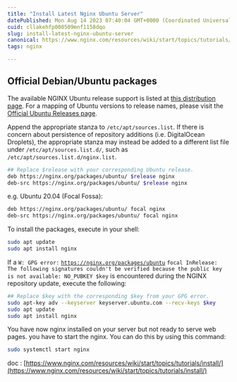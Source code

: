 ```yaml
---
title: "Install Latest Nginx Ubuntu Server"
datePublished: Mon Aug 14 2023 07:40:04 GMT+0000 (Coordinated Universal Time)
cuid: cllakehfp000509mnf1158dqo
slug: install-latest-nginx-ubuntu-server
canonical: https://www.nginx.com/resources/wiki/start/topics/tutorials/install/
tags: nginx

---
```


## Official Debian/Ubuntu packages

The available NGINX Ubuntu release support is listed at [this distribution page](https://nginx.org/packages/ubuntu/dists/). For a mapping of Ubuntu versions to release names, please visit the [Official Ubuntu Releases page](https://wiki.ubuntu.com/Releases).

Append the appropriate stanza to `/etc/apt/sources.list`. If there is concern about persistence of repository additions (i.e. DigitalOcean Droplets), the appropriate stanza may instead be added to a different list file under `/etc/apt/sources.list.d/`, such as `/etc/apt/sources.list.d/nginx.list`.

```bash
## Replace $release with your corresponding Ubuntu release.
deb https://nginx.org/packages/ubuntu/ $release nginx
deb-src https://nginx.org/packages/ubuntu/ $release nginx
```

e.g. Ubuntu 20.04 (Focal Fossa):

```bash
deb https://nginx.org/packages/ubuntu/ focal nginx
deb-src https://nginx.org/packages/ubuntu/ focal nginx
```

To install the packages, execute in your shell:

```bash
sudo apt update
sudo apt install nginx
```

If a `W: GPG error:` [`https://nginx.org/packages/ubuntu`](https://nginx.org/packages/ubuntu) `focal InRelease: The following signatures couldn't be verified because the public key is not available: NO_PUBKEY $key` is encountered during the NGINX repository update, execute the following:

```bash
## Replace $key with the corresponding $key from your GPG error.
sudo apt-key adv --keyserver keyserver.ubuntu.com --recv-keys $key
sudo apt update
sudo apt install nginx
```

You have now nginx installed on your server but not ready to serve web pages. you have to start the nginx. You can do this by using this command:

```bash
sudo systemctl start nginx
```

doc : [https://www.nginx.com/resources/wiki/start/topics/tutorials/install/](https://www.nginx.com/resources/wiki/start/topics/tutorials/install/)
